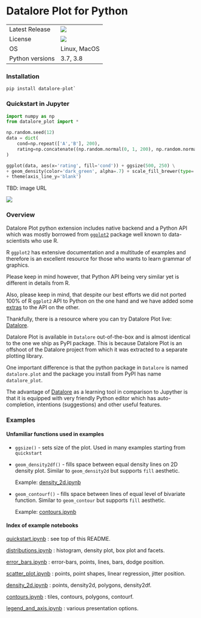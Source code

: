 # Datalore Plot for Python

<table>
    <tr>
        <td>Latest Release</td>
        <td>
            <a href="https://pypi.org/project/datalore-plot/"/>
            <img src="https://badge.fury.io/py/datalore-plot.svg"/>
        </td>
    </tr>
    <tr>
        <td>License</td>
        <td>
            <a href="https://opensource.org/licenses/MIT"/>
            <img src="https://img.shields.io/badge/License-MIT-yellow.svg"/>
        </td>
    </tr>
    <tr>
        <td>OS</td>
        <td>Linux, MacOS</td>
    </tr>
    <tr>
        <td>Python versions</td>
        <td>3.7, 3.8</td>
    </tr>
</table>

### Installation
```shell script
pip install datalore-plot`
```

### Quickstart in Jupyter
```python
import numpy as np
from datalore_plot import *

np.random.seed(12)
data = dict(
    cond=np.repeat(['A','B'], 200),
    rating=np.concatenate((np.random.normal(0, 1, 200), np.random.normal(1, 1.5, 200)))
)

ggplot(data, aes(x='rating', fill='cond')) + ggsize(500, 250) \
+ geom_density(color='dark_green', alpha=.7) + scale_fill_brewer(type='seq') \
+ theme(axis_line_y='blank')
````

TBD: image URL

![](docs/examples/images/quickstart.png)


### Overview

Datalore Plot python extension includes native backend and a Python API which was mostly borrowed from [`ggplot2`](https://ggplot2.tidyverse.org/) package well known to data-scientists who use R.

R `ggplot2` has extensive documentation and a multitude of examples and therefore is an excellent resource for those who wants to learn grammar of graphics. 

Please keep in mind however, that Python API being very similar yet is different in details from R. 

Also, please keep in mind, that despite our best efforts we did not ported 100% of R `ggplot2` API to Python on the one hand and we have added some [extras](#examples) to the API on the other.

Thankfully, there is a resource where you can try Datalore Plot live: [Datalore](https://datalore.io).

Datalore Plot is available in `Datalore` out-of-the-box and is almost identical to the one we ship as PyPI package. This is because Datalore Plot is an offshoot of the Datalore project from which it was extracted to a separate plotting library.

One important difference is that the python package in `Datalore` is named `datalore.plot` and the package you install from PyPI has name `datalore_plot`.

The advantage of [Datalore](https://datalore.io) as a learning tool in comparison to Jupyther is that it is equipped with very friendly Python editor which has auto-completion, intentions (suggestions) and other useful features.



### Examples

#### Unfamiliar functions used in examples
* `ggsize()` - sets size of the plot. Used in many examples starting from `quickstart`
* `geom_density2df()` - fills space between equal density lines on 2D density plot. Similar to `geom_density2d` but supports `fill` aesthetic.

    Example: [density_2d.ipynb](https://nbviewer.jupyter.org/github/JetBrains/datalore-plot/blob/master/docs/examples/jupyter-notebooks/density_2d.ipynb) 

* `geom_contourf()` - fills space between lines of equal level of bivariate function. Similar to `geom_contour` but supports `fill` aesthetic.

    Example: [contours.ipynb](https://nbviewer.jupyter.org/github/JetBrains/datalore-plot/blob/master/docs/examples/jupyter-notebooks/contours.ipynb) 


#### Index of example notebooks 


[quickstart.ipynb](https://nbviewer.jupyter.org/github/JetBrains/datalore-plot/blob/master/docs/examples/jupyter-notebooks/quickstart.ipynb)
: see top of this README.

[distributions.ipynb](https://nbviewer.jupyter.org/github/JetBrains/datalore-plot/blob/master/docs/examples/jupyter-notebooks/distributions.ipynb)
: histogram, density plot, box plot and facets. 
    
[error_bars.ipynb](https://nbviewer.jupyter.org/github/JetBrains/datalore-plot/blob/master/docs/examples/jupyter-notebooks/error_bars.ipynb)
: error-bars, points, lines, bars, dodge position. 

[scatter_plot.ipynb](https://nbviewer.jupyter.org/github/JetBrains/datalore-plot/blob/master/docs/examples/jupyter-notebooks/scatter_plot.ipynb)
: points, point shapes, linear regression, jitter position. 

[density_2d.ipynb](https://nbviewer.jupyter.org/github/JetBrains/datalore-plot/blob/master/docs/examples/jupyter-notebooks/density_2d.ipynb)
: points, density2d, polygons, density2df. 

[contours.ipynb](https://nbviewer.jupyter.org/github/JetBrains/datalore-plot/blob/master/docs/examples/jupyter-notebooks/contours.ipynb)
: tiles, contours, polygons, contourf. 

[legend_and_axis.ipynb](https://nbviewer.jupyter.org/github/JetBrains/datalore-plot/blob/master/docs/examples/jupyter-notebooks/legend_and_axis.ipynb)
: various presentation options. 




